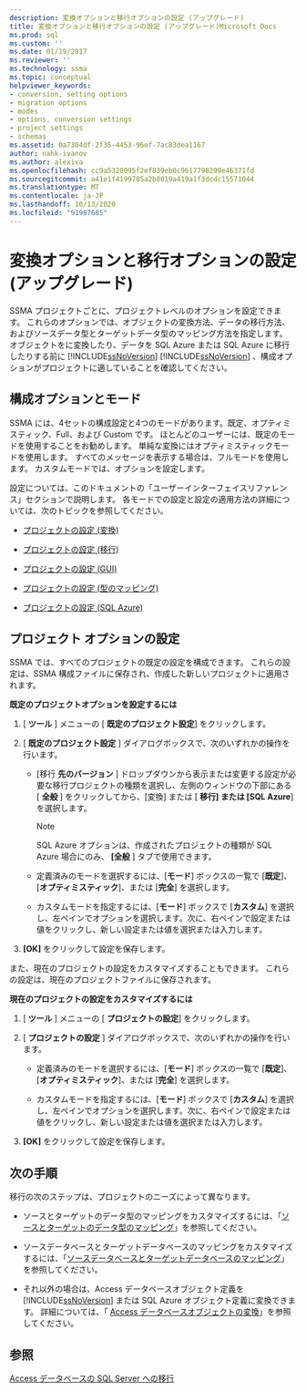 ```yaml
---
description: 変換オプションと移行オプションの設定 (アップグレード)
title: 変換オプションと移行オプションの設定 (アップグレード)Microsoft Docs
ms.prod: sql
ms.custom: ''
ms.date: 01/19/2017
ms.reviewer: ''
ms.technology: ssma
ms.topic: conceptual
helpviewer_keywords:
- conversion, setting options
- migration options
- modes
- options, conversion settings
- project settings
- schemas
ms.assetid: 0a7304df-2f35-4453-96ef-7ac83dea1167
author: nahk-ivanov
ms.author: alexiva
ms.openlocfilehash: cc9a5328095f2ef839eb0c9617798299e46371fd
ms.sourcegitcommit: a41e1f4199785a2b8019a419a1f3dcdc15571044
ms.translationtype: MT
ms.contentlocale: ja-JP
ms.lasthandoff: 10/13/2020
ms.locfileid: "91987685"
---
```

# <a name="setting-conversion-and-migration-options-accesstosql"></a>変換オプションと移行オプションの設定 (アップグレード)
SSMA プロジェクトごとに、プロジェクトレベルのオプションを設定できます。 これらのオプションでは、オブジェクトの変換方法、データの移行方法、およびソースデータ型とターゲットデータ型のマッピング方法を指定します。 オブジェクトをに変換したり、データを SQL Azure または SQL Azure に移行したりする前に [!INCLUDE[ssNoVersion](../../includes/ssnoversion-md.md)] [!INCLUDE[ssNoVersion](../../includes/ssnoversion-md.md)] 、構成オプションがプロジェクトに適していることを確認してください。  
  
## <a name="configuration-options-and-modes"></a>構成オプションとモード  
SSMA には、4セットの構成設定と4つのモードがあります。既定、オプティミスティック、Full、および Custom です。 ほとんどのユーザーには、既定のモードを使用することをお勧めします。 単純な変換にはオプティミスティックモードを使用します。 すべてのメッセージを表示する場合は、フルモードを使用します。 カスタムモードでは、オプションを設定します。  
  
設定については、このドキュメントの「ユーザーインターフェイスリファレンス」セクションで説明します。 各モードでの設定と設定の適用方法の詳細については、次のトピックを参照してください。  
  
-   [プロジェクトの設定 (変換)](./project-settings-conversion-accesstosql.md)  
  
-   [プロジェクトの設定 (移行)](./project-settings-migration-accesstosql.md)  
  
-   [プロジェクトの設定 (GUI)](../sybase/project-settings-gui-sybasetosql.md)  
  
-   [プロジェクトの設定 (型のマッピング)](./project-settings-type-mapping-accesstosql.md)  
  
-   [プロジェクトの設定 (SQL Azure)](./project-settings-azure-sql-db-accesstosql.md)  
  
## <a name="setting-project-options"></a>プロジェクト オプションの設定  
SSMA では、すべてのプロジェクトの既定の設定を構成できます。 これらの設定は、SSMA 構成ファイルに保存され、作成した新しいプロジェクトに適用されます。  
  
**既定のプロジェクトオプションを設定するには**  
  
1.  [ **ツール** ] メニューの [ **既定のプロジェクト設定**] をクリックします。  
  
2.  [ **既定のプロジェクト設定** ] ダイアログボックスで、次のいずれかの操作を行います。  
  
    -   [移行 **先のバージョン** ] ドロップダウンから表示または変更する設定が必要な移行プロジェクトの種類を選択し、左側のウィンドウの下部にある [ **全般** ] をクリックしてから、[変換] または [ **移行] または [SQL Azure**] を選択します。  
  
        > [!NOTE]  
        > SQL Azure オプションは、作成されたプロジェクトの種類が SQL Azure 場合にのみ、 **[全般** ] タブで使用できます。  
  
    -   定義済みのモードを選択するには、[**モード**] ボックスの一覧で [**既定**]、[**オプティミスティック**]、または [**完全**] を選択します。  
  
    -   カスタムモードを指定するには、[**モード**] ボックスで [**カスタム**] を選択し、左ペインでオプションを選択します。次に、右ペインで設定または値をクリックし、新しい設定または値を選択または入力します。  
  
3.  **[OK]** をクリックして設定を保存します。  
  
また、現在のプロジェクトの設定をカスタマイズすることもできます。 これらの設定は、現在のプロジェクトファイルに保存されます。  
  
**現在のプロジェクトの設定をカスタマイズするには**  
  
1.  [ **ツール** ] メニューの [ **プロジェクトの設定**] をクリックします。  
  
2.  [ **プロジェクトの設定** ] ダイアログボックスで、次のいずれかの操作を行います。  
  
    -   定義済みのモードを選択するには、[**モード**] ボックスの一覧で [**既定**]、[**オプティミスティック**]、または [**完全**] を選択します。  
  
    -   カスタムモードを指定するには、[**モード**] ボックスで [**カスタム**] を選択し、左ペインでオプションを選択します。次に、右ペインで設定または値をクリックし、新しい設定または値を選択または入力します。  
  
3.  **[OK]** をクリックして設定を保存します。  
  
## <a name="next-steps"></a>次の手順  
移行の次のステップは、プロジェクトのニーズによって異なります。  
  
-   ソースとターゲットのデータ型のマッピングをカスタマイズするには、「[ソースとターゲットのデータ型のマッピング](mapping-source-and-target-data-types-accesstosql.md)」を参照してください。  
  
-   ソースデータベースとターゲットデータベースのマッピングをカスタマイズするには、「[ソースデータベースとターゲットデータベースのマッピング](mapping-source-and-target-databases-accesstosql.md)」を参照してください。  
  
-   それ以外の場合は、Access データベースオブジェクト定義を [!INCLUDE[ssNoVersion](../../includes/ssnoversion-md.md)] または SQL Azure オブジェクト定義に変換できます。 詳細については、「 [Access データベースオブジェクトの変換](converting-access-database-objects-accesstosql.md)」を参照してください。  
  
## <a name="see-also"></a>参照  
[Access データベースの SQL Server への移行](migrating-access-databases-to-sql-server-azure-sql-db-accesstosql.md)  
